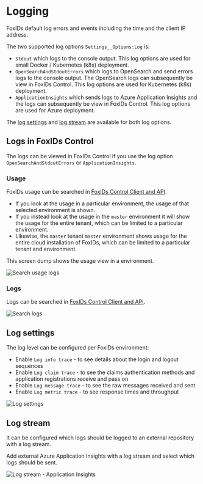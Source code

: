 # Logging

FoxIDs default log errors and events including the time and the client IP address. 

The two supported log options `Settings__Options:Log` is:

- `Stdout` which logs to the console output. This log options are used for small Docker / Kubernetes (k8s) deployment.
- `OpenSearchAndStdoutErrors` which logs to OpenSearch and send errors logs to the console output. The OpenSearch logs can subsequently be view in FoxIDs Control. This log options are used for Kubernetes (k8s) deployment.
- `ApplicationInsights` which sends logs to Azure Application Insights and the logs can subsequently be view in FoxIDs Control. This log options are used for Azure deployment.

The [log settings](#log-settings) and [log stream](#log-stream) are available for both log options.

## Logs in FoxIDs Control

The logs can be viewed in FoxIDs Control if you use the log option `OpenSearchAndStdoutErrors` or `ApplicationInsights`.

### Usage

FoxIDs usage can be searched in [FoxIDs Control Client and API](control.md).  

- If you look at the usage in a particular environment, the usage of that selected environment is shown.  
- If you instead look at the usage in the `master` environment it will show the usage for the entire tenant, which can be limited to a particular environment. 
- Likewise, the `master` tenant `master` environment shows usage for the entire cloud installation of FoxIDs, which can be limited to a particular tenant and environment.

This screen dump shows the usage view in a environment.

![Search usage logs](images/search-usage-logs.png)

### Logs

Logs can be searched in [FoxIDs Control Client and API](control.md).

![Search logs](images/search-logs.png)

## Log settings

The log level can be configured per FoxIDs environment:

 - Enable `Log info trace` - to see details about the login and logout sequences
 - Enable `Log claim trace` - to see the claims authentication methods and application registrations receive and pass on
 - Enable `Log message trace` - to see the raw messages received and sent
 - Enable `Log metric trace` - to see response times and throughput

![Log settings](images/configure-log.png)

## Log stream

It can be configured which logs should be logged to an external repository with a log stream.

Add external Azure Application Insights with a log stream and select which logs should be sent.

![Log stream - Application Insights](images/configure-log-stream-appinsight.png)


